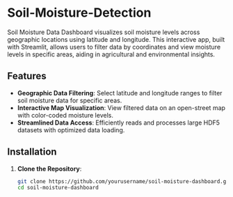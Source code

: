 # Soil-Moisture-Detection
Soil Moisture Data Dashboard visualizes soil moisture levels across geographic locations using latitude and longitude. This interactive app, built with Streamlit, allows users to filter data by coordinates and view moisture levels in specific areas, aiding in agricultural and environmental insights.

## Features

- **Geographic Data Filtering**: Select latitude and longitude ranges to filter soil moisture data for specific areas.
- **Interactive Map Visualization**: View filtered data on an open-street map with color-coded moisture levels.
- **Streamlined Data Access**: Efficiently reads and processes large HDF5 datasets with optimized data loading.

## Installation

1. **Clone the Repository**:
   ```bash
   git clone https://github.com/yourusername/soil-moisture-dashboard.git
   cd soil-moisture-dashboard

